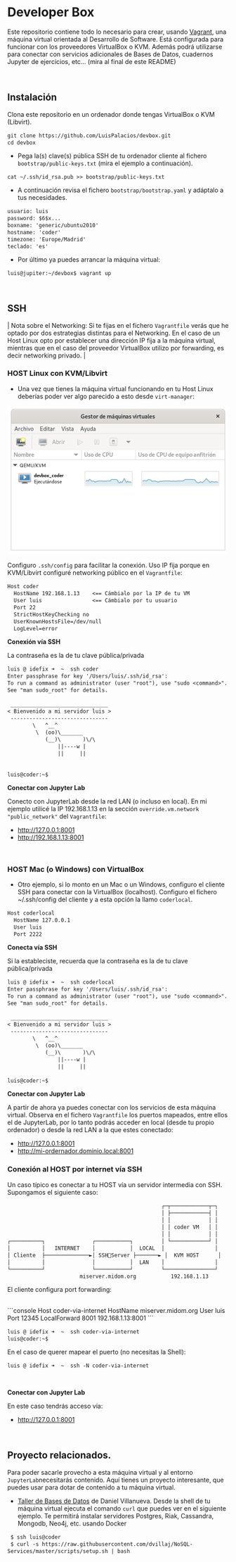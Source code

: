 # Developer Box

Este repositorio contiene todo lo necesario para crear, usando [Vagrant](https://www.vagrantup.com/), una máquina virtual orientada al Desarrollo de Software. Está configurada para funcionar con los proveedores VirtualBox o KVM. Además podrá utilizarse para conectar con servicios adicionales de Bases de Datos, cuadernos Jupyter de ejercicios, etc... (mira al final de este README)

<br/>

## Instalación

Clona este repositorio en un ordenador donde tengas VirtualBox o KVM (Libvirt).

```
git clone https://github.com/LuisPalacios/devbox.git
cd devbox
```

* Pega la(s) clave(s) pública SSH de tu ordenador cliente al fichero `bootstrap/public-keys.txt` (mira el ejemplo a continuación).

```
cat ~/.ssh/id_rsa.pub >> bootstrap/public-keys.txt
```

* A continuación revisa el fichero `bootstrap/bootstrap.yaml` y adáptalo a tus necesidades.

```config
usuario: luis
password: $6$x...
boxname: 'generic/ubuntu2010'
hostname: 'coder'
timezone: 'Europe/Madrid'
teclado: 'es'
```

* Por último ya puedes arrancar la máquina virtual:

```console
luis@jupiter:~/devbox$ vagrant up
```

<br/>

## SSH 

| Nota sobre el Networking: Si te fijas en el fichero `Vagrantfile` verás que he optado por dos estrategias distintas para el Networking. En el caso de un Host Linux opto por establecer una dirección IP fija a la máquina virtual, mientras que en el caso del proveedor VirtualBox utilizo por forwarding, es decir networking privado. |

### HOST Linux con KVM/Libvirt

* Una vez que tienes la máquina virtual funcionando en tu Host Linux deberías poder ver algo parecido a esto desde `virt-manager`:

![VM en Linux](vagrant-kvm.png?raw=true "VM en Linux")

Configuro `.ssh/config` para facilitar la conexión. Uso IP fija porque en KVM/Libvirt configuré networking público en el `Vagrantfile`:

```config
Host coder
  HostName 192.168.1.13    <== Cámbialo por la IP de tu VM
  User luis                <== Cámbialo por tu usuario
  Port 22
  StrictHostKeyChecking no
  UserKnownHostsFile=/dev/null
  LogLevel=error
```

**Conexión vía SSH**

La contraseña es la de tu clave pública/privada

```console
luis @ idefix ➜  ~  ssh coder
Enter passphrase for key '/Users/luis/.ssh/id_rsa':
To run a command as administrator (user "root"), use "sudo <command>".
See "man sudo_root" for details.

 _______________________________
< Bienvenido a mi servidor luis >
 -------------------------------
        \   ^__^
         \  (oo)\_______
            (__)\       )\/\
                ||----w |
                ||     ||


luis@coder:~$
```

**Conectar con Jupyter Lab**

Conecto con JupyterLab desde la red LAN (o incluso en local). En mi ejemplo utilicé la IP 192.168.1.13 en la sección `override.vm.network "public_network"` del `Vagrantfile`: 

- http://127.0.0.1:8001
- http://192.168.1.13:8001

<br/>

### HOST Mac (o Windows) con VirtualBox

* Otro ejemplo, si lo monto en un Mac o un Windows, configuro el cliente SSH para conectar con la VirtualBox (localhost). Configuro el fichero ~/.ssh/config del cliente y a esta opción la llamo `coderlocal`.

```console
Host coderlocal
  HostName 127.0.0.1
  User luis
  Port 2222
```

**Conecta vía SSH**

Si la estableciste, recuerda que la contraseña es la de tu clave pública/privada

```console
luis @ idefix ➜  ~  ssh coderlocal
Enter passphrase for key '/Users/luis/.ssh/id_rsa':
To run a command as administrator (user "root"), use "sudo <command>".
See "man sudo_root" for details.

 _______________________________
< Bienvenido a mi servidor luis >
 -------------------------------
        \   ^__^
         \  (oo)\_______
            (__)\       )\/\
                ||----w |
                ||     ||

luis@coder:~$
```

**Conectar con Jupyter Lab**

A partir de ahora ya puedes conectar con los servicios de esta máquina virtual. Observa en el fichero `Vagrantfile` los puertos mapeados, entre ellos el de JupyterLab, por lo tanto podrás acceder en local (desde tu propio ordenador) o desde la red LAN a la que estes conectado:

- http://127.0.0.1:8001
- http://mi-ordernador.dominio.local:8001
  


### Conexión al HOST por internet vía SSH 

Un caso típico es conectar a tu HOST vía un servidor intermedia con SSH. Supongamos el siguiente caso: 

```config
                                                 ┌─┬────────────┬─┐
                                                 │ ├────────────┤ │
                                                 │ │            │ │
                                                 │ │ coder VM   │ │
                                                 │ │            │ │
┌──────────┐               ┌───────────┐         │ └────────────┘ │
│          │   INTERNET    │           │  LOCAL  │                │
│ Cliente  ├──────────────►│ SSHServer ├───────► │  KVM HOST      │
│          │               │           │  LAN    │                │
└──────────┘               └───────────┘         └────────────────┘
                       miserver.midom.org           192.168.1.13

```

El cliente configura port forwarding: 

<br/>
```console
Host coder-via-internet
  HostName miserver.midom.org
  User luis
  Port 12345
  LocalForward 8001 192.168.1.13:8001
```

```console
luis @ idefix ➜  ~  ssh coder-via-internet
luis@coder:~$
```

En el caso de querer mapear el puerto (no necesitas la Shell): 

```console
luis @ idefix ➜  ~  ssh -N coder-via-internet
```

<br/>

**Conectar con Jupyter Lab**

En este caso tendrás acceso vía: 

- http://127.0.0.1:8001

<br/>

## Proyecto relacionados.

Para poder sacarle provecho a esta máquina virtual y al entorno `JupyterLab`necesitarás contenido. Aquí tienes un proyecto interesante, que puedes usar para dotar de contenido a tu máquina virtual. 

* [Taller de Bases de Datos](https://github.com/dvillaj/Taller_BBDD) de Daniel Villanueva. Desde la shell de tu máquina virtual ejecuta el comando `curl` que puedes ver en el siguiente ejemplo. Te permitirá instalar servidores Postgres, Riak, Cassandra, Mongodb, Neo4j, etc. usando Docker

```console
 $ ssh luis@coder
 $ curl -s https://raw.githubusercontent.com/dvillaj/NoSQL-Services/master/scripts/setup.sh | bash
```

